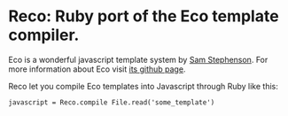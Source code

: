 Reco: Ruby port of the Eco template compiler.
=============================================

Eco is a wonderful javascript template system by [Sam Stephenson](http://twitter.com/sstephenson/). For more information about Eco visit [its github page](https://github.com/sstephenson/eco).

Reco let you compile Eco templates into Javascript through Ruby like this:

    javascript = Reco.compile File.read('some_template')
